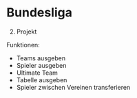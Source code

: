# Bundesliga
2. Projekt

Funktionen:
- Teams ausgeben
- Spieler ausgeben
- Ultimate Team
- Tabelle ausgeben
- Spieler zwischen Vereinen transferieren
